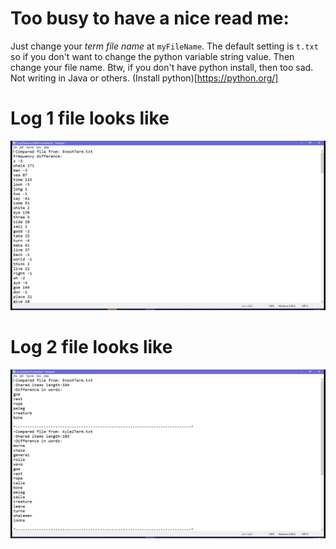 # Too busy to have a nice read me:
Just change your _term file name_ at ```myFileName```. The default setting is ```t.txt``` so if you don't want to change the python variable string value. Then change your file name. Btw, if you don't have python install, then too sad. Not writing in Java or others. (Install python)[https://python.org/]

# Log 1 file looks like
<img src="/log1.png" alt="log1 file" title="snipet of log1 file">


# Log 2 file looks like
<img src="/log2.png" alt="log2 file" title="snipet of log2 file">

